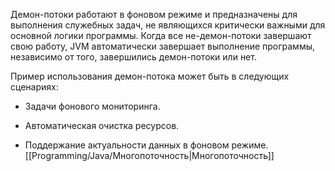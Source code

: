 Демон-потоки работают в фоновом режиме и предназначены для выполнения служебных задач, не являющихся критически важными для основной логики программы. Когда все не-демон-потоки завершают свою работу, JVM автоматически завершает выполнение программы, независимо от того, завершились демон-потоки или нет.

Пример использования демон-потока может быть в следующих сценариях:

- Задачи фонового мониторинга.
    
- Автоматическая очистка ресурсов.
    
- Поддержание актуальности данных в фоновом режиме.
[[Programming/Java/Многопоточность|Многопоточность]]